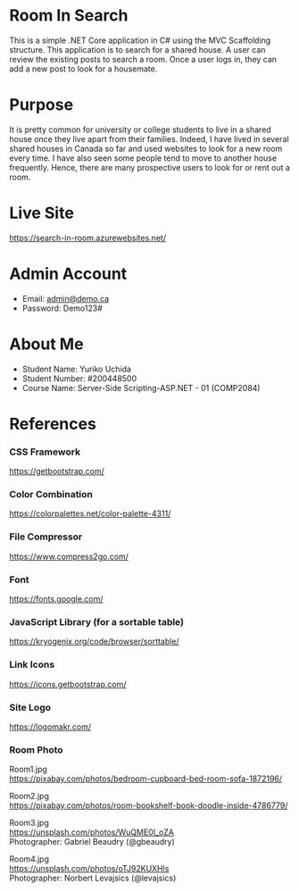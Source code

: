 # Room In Search
This is a simple .NET Core application in C# using the MVC Scaffolding structure. This application is to search for a shared house. A user can review the existing posts to search a room. Once a user logs in, they can add a new post to look for a housemate.

# Purpose
It is pretty common for university or college students to live in a shared house once they live apart from their families. Indeed, I have lived in several shared houses in Canada so far and used websites to look for a new room every time. I have also seen some people tend to move to another house frequently. Hence, there are many prospective users to look for or rent out a room.

# Live Site
https://search-in-room.azurewebsites.net/

# Admin Account
- Email: admin@demo.ca
- Password: Demo123#

# About Me
- Student Name: Yuriko Uchida
- Student Number: #200448500
- Course Name: Server-Side Scripting-ASP.NET - 01 (COMP2084)

# References
### CSS Framework
https://getbootstrap.com/

### Color Combination 
https://colorpalettes.net/color-palette-4311/

### File Compressor   
https://www.compress2go.com/

### Font 
https://fonts.google.com/   

### JavaScript Library (for a sortable table) 
https://kryogenix.org/code/browser/sorttable/

### Link Icons 
https://icons.getbootstrap.com/

### Site Logo 
https://logomakr.com/

### Room Photo
Room1.jpg   
https://pixabay.com/photos/bedroom-cupboard-bed-room-sofa-1872196/

Room2.jpg   
https://pixabay.com/photos/room-bookshelf-book-doodle-inside-4786779/

Room3.jpg   
https://unsplash.com/photos/WuQME0I_oZA   
Photographer: Gabriel Beaudry (@gbeaudry)    

Room4.jpg   
https://unsplash.com/photos/oTJ92KUXHls    
Photographer: Norbert Levajsics (@levajsics)   

